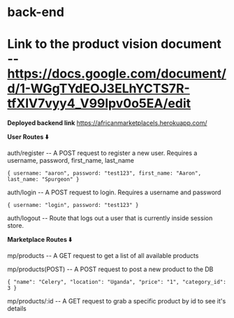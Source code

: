 # back-end

# Link to the product vision document -- https://docs.google.com/document/d/1-WGgTYdEOJ3ELhYCTS7R-tfXlV7vyy4_V99lpv0o5EA/edit

**Deployed backend link**
https://africanmarketplacels.herokuapp.com/

**User Routes ⬇️**

auth/register -- A POST request to register a new user. Requires a username, password, first_name, last_name

`{ username: "aaron", password: "test123", first_name: "Aaron", last_name: "Spurgeon" }`

auth/login -- A POST request to login. Requires a username and password

`{ username: "login", password: "test123" }`

auth/logout -- Route that logs out a user that is currently inside session store.

**Marketplace Routes ⬇️**

mp/products -- A GET request to get a list of all available products

mp/products(POST) -- A POST request to post a new product to the DB

`{ "name": "Celery", "location": "Uganda", "price": "1", "category_id": 3 }`

mp/products/:id -- A GET request to grab a specific product by id to see it's details
